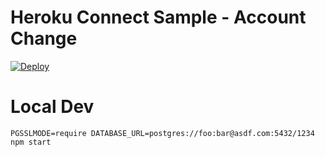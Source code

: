 # Heroku Connect Sample - Account Change

[![Deploy](https://www.herokucdn.com/deploy/button.png)](https://heroku.com/deploy?template=https://github.com/satyapusuluri/HerokuAccountCreate)

# Local Dev

    PGSSLMODE=require DATABASE_URL=postgres://foo:bar@asdf.com:5432/1234 npm start
